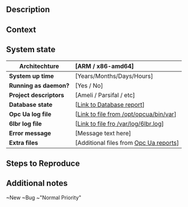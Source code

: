 <!--- Provide a general summary of the issue in the Title above -->
<!--- DELETE UNUSED PARTS !!! -->

## Description 

<!--- Briefly describe how the crash happened -->

## Context 

<!--- Describe the context of your actions, what where you trying to achieve? -->

## System state 

<!--- Fill out the table bellow, and give us any additional information if you can. -->

| **Architechture**         | [ARM / x86-amd64]                                                                                                                         |
|---------------------------|:------------------------------------------------------------------------------------------------------------------------------------------|
| **System up time**        | [Years/Months/Days/Hours]                                                                                                                 |
| **Running as daemon?**    | [Yes / No]                                                                                                                                |
| **Project descriptors**   | [Ameli / Parsifal / etc]                                                                                                                  |
| **Database state**        | [[Link to Database report](https://git.hahn-schickard.de/opc_ua_dev_group/opc-ua-reports/blob/master/database-status/Example.log)]        |
| **Opc Ua log file**       | [[Link to file from /opt/opcua/bin/var](https://git.hahn-schickard.de/opc_ua_dev_group/opc-ua-reports/blob/master/opcua-logs/Example.log)]| 
| **6lbr log file**         | [[Link to file fro /var/log/6lbr.log](https://git.hahn-schickard.de/opc_ua_dev_group/opc-ua-reports/blob/master/6lbr-logs/Example.log)]   | 
| **Error message**         | [Message text here]                                                                                                                       |
| **Extra files**           | [Additional files from [Opc Ua reports](https://git.hahn-schickard.de/opc_ua_dev_group/opc-ua-reports/tree/master/Extras)]                |

## Steps to Reproduce
<!--- Provide a link to a live example, or an unambiguous set of steps to -->
<!--- reproduce this bug. Include code to reproduce, if relevant -->

## Additional notes

<!--- Freestyle comments related to the crash bellow -->

~New ~Bug ~"Normal Priority"
